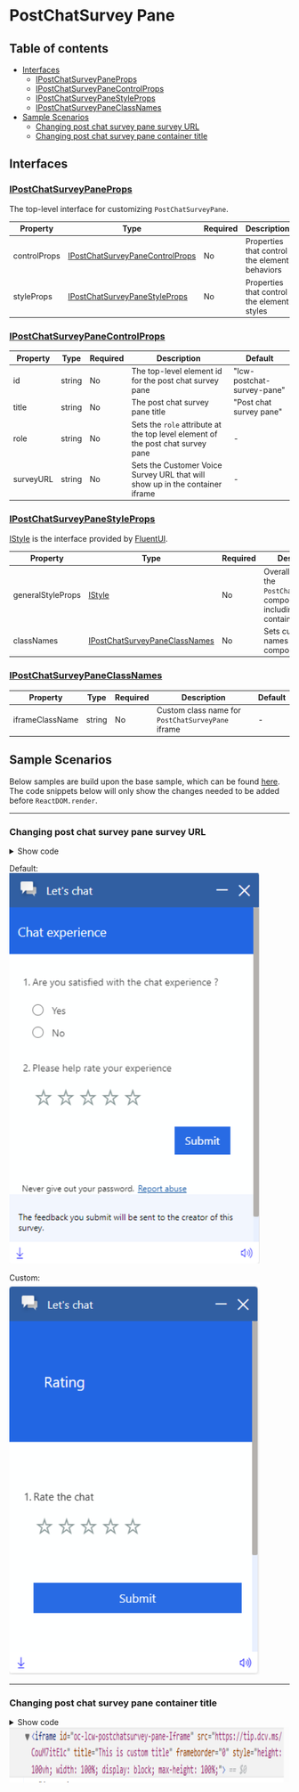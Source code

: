 # PostChatSurvey Pane

## Table of contents

- [Interfaces](#interfaces)
  - [IPostChatSurveyPaneProps](#ipostchatsurveypaneprops)
  - [IPostChatSurveyPaneControlProps](#ipostchatsurveypanecontrolprops)
  - [IPostChatSurveyPaneStyleProps](#ipostchatsurveypanestyleprops)
  - [IPostChatSurveyPaneClassNames](#ipostchatsurveypaneclassnames)
- [Sample Scenarios](#sample-scenarios)
  - [Changing post chat survey pane survey URL](#changing-post-chat-survey-pane-survey-url)
  - [Changing post chat survey pane container title](#changing-post-chat-survey-pane-container-title)

## Interfaces

### [IPostChatSurveyPaneProps](https://github.com/microsoft/omnichannel-chat-widget/blob/main/chat-components/src/components/postchatsurveypane/interfaces/IPostChatSurveyPaneProps.ts)

The top-level interface for customizing `PostChatSurveyPane`.

| Property | Type | Required | Description | Default |
| - | - | - | - | - |
| controlProps | [IPostChatSurveyPaneControlProps](#ipostchatsurveypanecontrolprops) | No | Properties that control the element behaviors | -
styleProps | [IPostChatSurveyPaneStyleProps](#ipostchatsurveypanestyleprops) | No | Properties that control the element styles | -

### [IPostChatSurveyPaneControlProps](https://github.com/microsoft/omnichannel-chat-widget/blob/main/chat-components/src/components/postchatsurveypane/interfaces/IPostChatSurveyPaneControlProps.ts)

| Property | Type | Required | Description | Default |
| - | - | - | - | - |
| id     | string     | No | The top-level element id for the post chat survey pane | "lcw-postchat-survey-pane"
title | string | No | The post chat survey pane title | "Post chat survey pane"
role | string | No | Sets the `role` attribute at the top level element of the post chat survey pane | -
surveyURL | string | No | Sets the Customer Voice Survey URL that will show up in the container iframe| -

### [IPostChatSurveyPaneStyleProps](https://github.com/microsoft/omnichannel-chat-widget/blob/main/chat-components/src/components/postchatsurveypane/interfaces/IPostChatSurveyPaneStyleProps.ts)

[IStyle](https://github.com/microsoft/fluentui/blob/master/packages/merge-styles/src/IStyle.ts) is the interface provided by [FluentUI](https://developer.microsoft.com/en-us/fluentui#/).

| Property | Type | Required | Description | Default |
| - | - | - | - | - |
| generalStyleProps | [IStyle](https://github.com/microsoft/fluentui/blob/master/packages/merge-styles/src/IStyle.ts) | No | Overall styles of the `PostChatSurveyPane` component, including the container | [defaultPostChatSurveyPaneGeneralStyles](https://github.com/microsoft/omnichannel-chat-widget/blob/main/chat-components/src/components/postchatsurveypane/common/defaultProps/defaultStyles/defaultPostChatSurveyPaneGeneralStyles.ts) |
| classNames | [IPostChatSurveyPaneClassNames](#ipostchatsurveypaneclassnames) | No | Sets custom class names for sub-components | - |

### [IPostChatSurveyPaneClassNames](https://github.com/microsoft/omnichannel-chat-widget/blob/main/chat-components/src/components/postchatsurveypane/interfaces/IPostChatSurveyPaneClassNames.ts)

| Property | Type | Required | Description | Default |
| - | - | - | - | - |
| iframeClassName | string | No | Custom class name for `PostChatSurveyPane` iframe | -

## Sample Scenarios

Below samples are build upon the base sample, which can be found [here](https://github.com/microsoft/omnichannel-chat-widget#example-usage). The code snippets below will only show the changes needed to be added before `ReactDOM.render`.

--------------------------------

### Changing post chat survey pane survey URL

<details>
    <summary>Show code</summary>

```tsx
...
liveChatWidgetProps = {
    ...liveChatWidgetProps,
    postChatSurveyPaneProps: {
        controlProps: {
            surveyURL: "https://tip.dcv.ms/CouM7itE1c"
        }
    }
};
...
```

</details>

Default:
<img src="../.attachments/customizations-post-chat-survey-pane-oob-survey.png" width="450">

Custom:
<img src="../.attachments/customizations-post-chat-survey-pane-survey-url.png" width="450">

--------------------------------

### Changing post chat survey pane container title

<details>
    <summary>Show code</summary>

```tsx
...
liveChatWidgetProps = {
    ...liveChatWidgetProps,
    postChatSurveyPaneProps: {
        controlProps: {
            title: "This is custom title"
        }
    }
};
...
```

</details>

<img src="../.attachments/customizations-post-chat-survey-pane-container-title.png" height="100">
